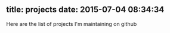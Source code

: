 title: projects
date: 2015-07-04 08:34:34
---
Here are the list of projects I'm maintaining on github


